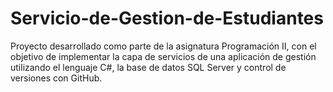 # Servicio-de-Gestion-de-Estudiantes
Proyecto desarrollado como parte de la asignatura Programación II, con el objetivo de implementar la capa de servicios de una aplicación de gestión utilizando el lenguaje C#, la base de datos SQL Server y control de versiones con GitHub.
